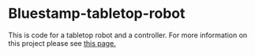 # Bluestamp-tabletop-robot
This is code for a tabletop robot and a controller. For more information on this project please see [this page.](http://bluestampengineering.com/portfolio-view/kathleen-m/ "Bluestamp portfolio")
